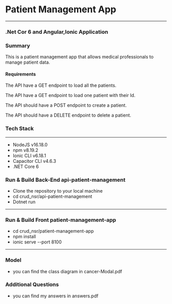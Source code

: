 # Patient Management App
___
### .Net Cor 6 and Angular,Ionic  Application



### Summary
This is a patient management app that allows medical professionals to manage patient data.

#### Requirements

The API  have a GET endpoint to load all the patients.

The API  have a GET endpoint to load one patient with their Id.

The API should have a POST endpoint to create a patient.

The API should have a DELETE endpoint to delete a patient.

### Tech Stack

---
- NodeJS v16.18.0
- npm v8.19.2
- Ionic CLI v6.18.1
- Capacitor CLI v4.6.3
- .NET Core 6


### Run & Build Back-End api-patient-management
- Clone the repository to your local machine
- cd crud_nsr/api-patient-management
- Dotnet run

---

### Run & Build Front patient-management-app
- cd crud_nsr/patient-management-app
- npm install
- ionic serve --port 8100
---




### Model
- you can find the class diagram in cancer-Modal.pdf


### Additional Questions
- you can find my answers in answers.pdf 

